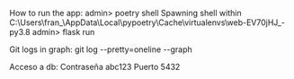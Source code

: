 How to run the app: 
admin> poetry shell
Spawning shell within C:\Users\fran_\AppData\Local\pypoetry\Cache\virtualenvs\web-EV70jHJ_-py3.8
admin> flask run

Git logs in graph: 
git log --pretty=oneline --graph

Acceso a db: 
Contraseña abc123
Puerto 5432
